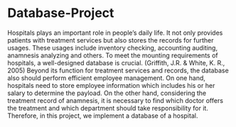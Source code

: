 # Database-Project
Hospitals plays an important role in people’s daily life. It not only provides patients with treatment
services but also stores the records for further usages. These usages include inventory checking, accounting
auditing, anamnesis analyzing and others. To meet the mounting requirements of hospitals, a well-designed
database is crucial. (Griffith, J.R. & White, K. R., 2005) Beyond its function for treatment services and
records, the database also should perform efficient employee management. On one hand, hospitals need to
store employee information which includes his or her salary to determine the payload. On the other hand,
considering the treatment record of anamnesis, it is necessary to find which doctor offers the treatment and
which department should take responsibility for it. Therefore, in this project, we implement a database of a hospital.
